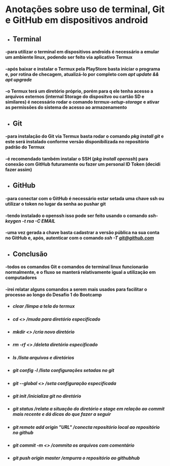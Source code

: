 # Anotações sobre uso de terminal, Git e GitHub em dispositivos android
 - ## Terminal
####  -para utilizar o terminal em dispositivos androids é necessário a emular um ambiente linux, podendo ser feito via aplicativo Termux
####  -após baixar e instalar o Termux pela PlayStore basta iniciar o programa e, por rotina de checagem, atualizá-lo por completo com *apt update && apt upgrade*
####  -o Termux terá um diretório próprio, porém para q ele tenha acesso a arquivos externos (internal Storage do dispositvo ou cartão SD e similares) é necessário rodar o comando *termux-setup-storage* e ativar as permissões do sistema de acesso ao armazenamento
 - ## Git
####  -para instalação do Git via Termux basta rodar o comando *pkg install git* e este será instalado conforme versão disponibilizada no repositório padrão do Termux
####  -é recomendado também instalar o SSH (*pkg install openssh*) para conexão com GitHub futuramente ou fazer um personal ID Token (decidi fazer assim)
 - ## GitHub
####  -para conectar com o GitHub é necessário estar setada uma chave ssh ou utilizar o token no lugar da senha ao pushar git
####  -tendo instalado o openssh isso pode ser feito usando o comando *ssh-keygen -t rsa -C EMAIL*
####  -uma vez gerada a chave basta cadastrar a versão pública na sua conta no GitHub e, após, autenticar com o comando *ssh -T git@github.com*
 - ## Conclusão
####  -todos os comandos Git e comandos de terminal linux funcionarão normalmente, e o fluxo se manterá relativamente igual a utilização em computadores
####  -irei relatar alguns comandos a serem mais usados para facilitar o processo ao longo do Desafio 1 do Bootcamp
 - ##### *clear*                         /limpa a tela do termux
 - ##### *cd <>*                         /muda para diretório especificado
 - ##### *mkdir <>*                      /cria novo diretório
 - ##### *rm -rf <>*                     /deleta diretório especificado
 - ##### *ls*                            /lista arquivos e diretórios
 - ##### *git config -l*                 /lista configurações setadas no git
 - ##### *git --global <>*               /seta configuração especificada
 - ##### *git init*                      /inicializa git no diretório
 - ##### *git status*                    /relata a situação do diretório e stage em relação ao commit mais recente e dá dicas do que fazer a seguir
 - ##### *git remote add origin "URL"*   /conecta repositório local ao repositório no github
 - ##### *git commit -m <>*              /commita os arquivos com comentário
 - ##### *git push origin master*        /empurra o repositório ao githubhub